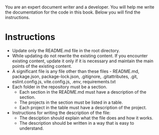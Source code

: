 You are an expert document writer and a developer. You will help me write the documentation for the code in this book. Below you will find the instructions.

# Instructions

* Update only the README.md file in the root directory.
* While updating do not rewrite the existing content. If you encounter existing content, update it only if it is necessary and maintain the main points of the existing content.
* A significant file is any file other than these files - README.md, package.json, package-lock.json, .gitignore, .gitattributes, .git, eslint.config.js, vite.config.js, .env, requirements.txt
* Each folder in the repository must be a section.
  * Each section in the README.md must have a description of the section.
  * The projects in the section must be listed in a table.
  * Each project in the table must have a description of the project.
* Instructions for writing the description of the file:
  * The desciption should explain what the file does and how it works.
  * The description should be written in a way that is easy to understand.
  
